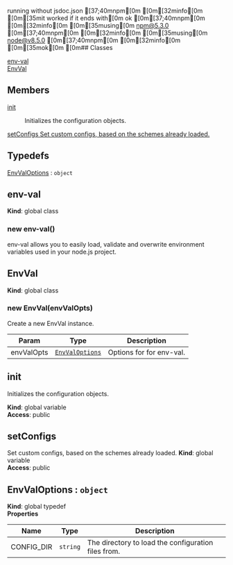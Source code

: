 running without jsdoc.json
[37;40mnpm[0m [0m[32minfo[0m [0m[35mit worked if it ends with[0m ok
[0m[37;40mnpm[0m [0m[32minfo[0m [0m[35musing[0m npm@5.3.0
[0m[37;40mnpm[0m [0m[32minfo[0m [0m[35musing[0m node@v8.5.0
[0m[37;40mnpm[0m [0m[32minfo[0m [0m[35mok[0m 
[0m## Classes

<dl>
<dt><a href="#env-val">env-val</a></dt>
<dd></dd>
<dt><a href="#EnvVal">EnvVal</a></dt>
<dd></dd>
</dl>

## Members

<dl>
<dt><a href="#init">init</a></dt>
<dd><p>Initializes the configuration objects.</p>
</dd>
<dt><a href="#setConfigs
Set custom configs, based on the schemes already loaded.">setConfigs
Set custom configs, based on the schemes already loaded.</a></dt>
<dd></dd>
</dl>

## Typedefs

<dl>
<dt><a href="#EnvValOptions">EnvValOptions</a> : <code>object</code></dt>
<dd></dd>
</dl>

<a name="env-val"></a>

## env-val
**Kind**: global class  
<a name="new_env-val_new"></a>

### new env-val()
env-val allows you to easily load, validate and overwrite environment variables used in your node.js project.

<a name="EnvVal"></a>

## EnvVal
**Kind**: global class  
<a name="new_EnvVal_new"></a>

### new EnvVal(envValOpts)
Create a new EnvVal instance.


| Param | Type | Description |
| --- | --- | --- |
| envValOpts | [<code>EnvValOptions</code>](#EnvValOptions) | Options for for env-val. |

<a name="init"></a>

## init
Initializes the configuration objects.

**Kind**: global variable  
**Access**: public  
<a name="setConfigs
Set custom configs, based on the schemes already loaded."></a>

## setConfigs
Set custom configs, based on the schemes already loaded.
**Kind**: global variable  
**Access**: public  
<a name="EnvValOptions"></a>

## EnvValOptions : <code>object</code>
**Kind**: global typedef  
**Properties**

| Name | Type | Description |
| --- | --- | --- |
| CONFIG_DIR | <code>string</code> | The directory to load the configuration files from. |

